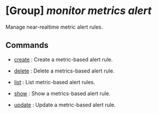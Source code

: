 # [Group] _monitor metrics alert_

Manage near-realtime metric alert rules.

## Commands

- [create](/Commands/monitor/metrics/alert/_create.md)
: Create a metric-based alert rule.

- [delete](/Commands/monitor/metrics/alert/_delete.md)
: Delete a metrics-based alert rule.

- [list](/Commands/monitor/metrics/alert/_list.md)
: List metric-based alert rules.

- [show](/Commands/monitor/metrics/alert/_show.md)
: Show a metrics-based alert rule.

- [update](/Commands/monitor/metrics/alert/_update.md)
: Update a metric-based alert rule.
